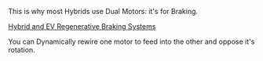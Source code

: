 This is why most Hybrids use Dual Motors: it's for Braking.

[Hybrid and EV Regenerative Braking Systems](https://youtu.be/dC_Qvs_scT0)

You can Dynamically rewire one motor to feed into the other and oppose it's rotation.
